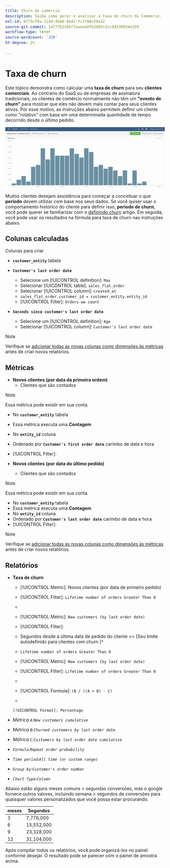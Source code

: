 ```yaml
---
title: Churn do comércio
description: Saiba como gerar e analisar a taxa de churn do Commerce.
exl-id: 8775cf0a-114d-4b48-8bd2-fc1700c59a12
source-git-commit: 14777b216bf7aaeea0fb2d0513cc94539034a359
workflow-type: tm+mt
source-wordcount: '330'
ht-degree: 2%

---
```


# Taxa de churn

Este tópico demonstra como calcular uma **taxa de churn** para seu **clientes comerciais**. Ao contrário do SaaS ou de empresas de assinatura tradicionais, os clientes de comércio normalmente não têm um **&quot;evento de churn&quot;** para mostrar que eles não devem mais contar para seus clientes ativos. Por esse motivo, as instruções abaixo permitem definir um cliente como &quot;rotativo&quot; com base em uma determinada quantidade de tempo decorrido desde o último pedido.

![](../../assets/Churn_rate_image.png)

Muitos clientes desejam assistência para começar a conceituar o que **período** devem utilizar com base nos seus dados. Se você quiser usar o comportamento histórico do cliente para definir isso, **período de churn**, você pode querer se familiarizar com o [definindo churn](../analysis/define-cust-churn.md) artigo. Em seguida, você pode usar os resultados na fórmula para taxa de churn nas instruções abaixo.

## Colunas calculadas

Colunas para criar

* **`customer_entity`** tabela
* **`Customer's last order date`**
   * Selecione um [!UICONTROL definition]: `Max`
   * Selecionar [!UICONTROL table]: `sales_flat_order`
   * Selecionar [!UICONTROL column]: `created_at`
   * `sales_flat_order.customer_id = customer_entity.entity_id`
   * [!UICONTROL Filter]: `Orders we count`

* **`Seconds since customer's last order date`**
   * Selecione um [!UICONTROL definition]: `Age`
   * Selecionar [!UICONTROL column]: `Customer's last order date`

>[!NOTE]
>
>Verifique se [adicionar todas as novas colunas como dimensões às métricas](../data-warehouse-mgr/manage-data-dimensions-metrics.md) antes de criar novos relatórios.

## Métricas

* **Novos clientes (por data da primeira ordem)**
   * Clientes que são contados

>[!NOTE]
>
>Essa métrica pode existir em sua conta.

* No **`customer_entity`** tabela
* Essa métrica executa uma **Contagem**
* No **`entity_id`** coluna
* Ordenado por **`Customer's first order date`** carimbo de data e hora
* [!UICONTROL Filter]:

* **Novos clientes (por data do último pedido)**
   * Clientes que são contados

>[!NOTE]
>
>Essa métrica pode existir em sua conta.

* No **`customer_entity`** tabela
* Essa métrica executa uma **Contagem**
* No **`entity_id`** coluna
* Ordenado por **`Customer's last order date`** carimbo de data e hora
* [!UICONTROL Filter]:

>[!NOTE]
>
>Verifique se [adicionar todas as novas colunas como dimensões às métricas](../data-warehouse-mgr/manage-data-dimensions-metrics.md) antes de criar novos relatórios.

## Relatórios

* **Taxa de churn**
   * [!UICONTROL Metric]: Novos clientes (por data de primeiro pedido)
   * [!UICONTROL Filter]: `Lifetime number of orders Greater Than 0`
   * 
      [!UICONTROL Perspective]: `Cumulative`
   * [!UICONTROL Metric]: `New customers (by last order date)`
   * [!UICONTROL Filter]:
   * Segundos desde a última data de pedido do cliente >= [Seu limite autodefinido para clientes com churn ]**`^`**
   * `Lifetime number of orders Greater Than 0`

   * [!UICONTROL Metric]: `New customers (by last order date)`
   * [!UICONTROL Filter]: `Lifetime number of orders Greater Than 0`
   * 
      [!UICONTROL Perspective]: Cumulative
   * [!UICONTROL Formula]: `(B / ((A + B) - C)`
   * 

      [!UICONTROL Format]: Percentage

* *Métrica `A`:`New customers cumulative`*
* *Métrica `B`:`Churned customers by last order date`*
* *Métrica `C`:`Customers by last order date cumulative`*
* *`Formula`:`Repeat order probability`*
* *`Time period`:`All time (or custom range)`*
* *`Group by`:`Customer's order number`*
* *`Chart Type`:`Column`*

Abaixo estão alguns meses comuns > segundas conversões, mas o google fornece outros valores, incluindo semana > segundos de conversões para quaisquer valores personalizados que você possa estar procurando.

| **meses** | **Segundos** |
|---|---|
| 3 | 7,776,000 |
| 6 | 15,552,000 |
| 9 | 23,328,000 |
| 12 | 31,104,000 |

Após compilar todos os relatórios, você pode organizá-los no painel conforme desejar. O resultado pode se parecer com o painel de amostra acima.
